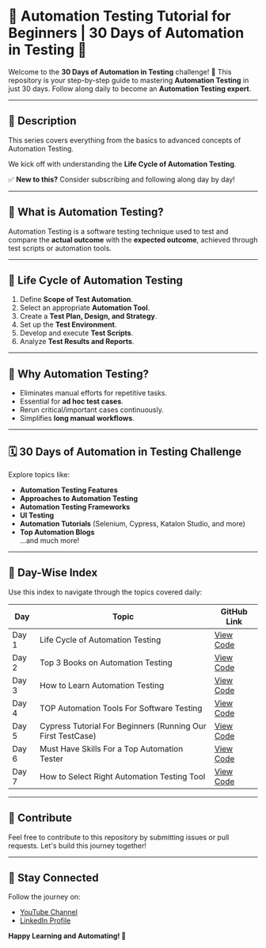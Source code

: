 # 🧪 Automation Testing Tutorial for Beginners | 30 Days of Automation in Testing 🚀

Welcome to the **30 Days of Automation in Testing** challenge! 🎉 This repository is your step-by-step guide to mastering **Automation Testing** in just 30 days. Follow along daily to become an **Automation Testing expert**.  

---

## 📖 **Description**

This series covers everything from the basics to advanced concepts of Automation Testing.  

We kick off with understanding the **Life Cycle of Automation Testing**.  

✅ **New to this?** Consider subscribing and following along day by day!

---

## 🚀 **What is Automation Testing?**

Automation Testing is a software testing technique used to test and compare the **actual outcome** with the **expected outcome**, achieved through test scripts or automation tools.

---

## 🚀 **Life Cycle of Automation Testing**

1. Define **Scope of Test Automation**.
2. Select an appropriate **Automation Tool**.
3. Create a **Test Plan, Design, and Strategy**.
4. Set up the **Test Environment**.
5. Develop and execute **Test Scripts**.
6. Analyze **Test Results and Reports**.

---

## 🚀 **Why Automation Testing?**

- Eliminates manual efforts for repetitive tasks.
- Essential for **ad hoc test cases**.
- Rerun critical/important cases continuously.
- Simplifies **long manual workflows**.

---

## 🗓️ **30 Days of Automation in Testing Challenge**

Explore topics like:
- **Automation Testing Features**
- **Approaches to Automation Testing**
- **Automation Testing Frameworks**
- **UI Testing**
- **Automation Tutorials** (Selenium, Cypress, Katalon Studio, and more)
- **Top Automation Blogs**  
…and much more!  

---

## 📑 **Day-Wise Index**  

Use this index to navigate through the topics covered daily:

| Day  | Topic                                                       | GitHub Link                                                                                                            |
|------|-------------------------------------------------------------|------------------------------------------------------------------------------------------------------------------------|
| Day 1| Life Cycle of Automation Testing                            | [View Code](https://github.com/Rupayan20/Automation-Testing-Tutorial/blob/main/life-cycle-of-automation-testing.txt)   |
| Day 2| Top 3 Books on Automation Testing                           | [View Code](https://github.com/Rupayan20/Automation-Testing-Tutorial/blob/main/top-books-automation-testing.txt)       |
| Day 3| How to Learn Automation Testing                             | [View Code](https://github.com/Rupayan20/Automation-Testing-Tutorial/blob/main/way-to-learn-automation.txt)            |
| Day 4| TOP Automation Tools For Software Testing                   | [View Code](https://github.com/Rupayan20/Automation-Testing-Tutorial/blob/main/automation-tool.txt)                    |
| Day 5| Cypress Tutorial For Beginners (Running Our First TestCase) | [View Code](https://github.com/Rupayan20/Automation-Testing-Tutorial/tree/main/Cypress)                                |
| Day 6| Must Have Skills For a Top Automation Tester                | [View Code](https://github.com/Rupayan20/Automation-Testing-Tutorial/blob/main/skills-for-automation.txt)              |
| Day 7| How to Select Right Automation Testing Tool                 | [View Code](https://github.com/Rupayan20/Automation-Testing-Tutorial/blob/main/select-automation-tool.txt)             |
---



## 🤝 **Contribute**

Feel free to contribute to this repository by submitting issues or pull requests. Let's build this journey together!  

---

## 🌟 **Stay Connected**

Follow the journey on:
- [YouTube Channel](#https://www.youtube.com/@Im_rupuu)
- [LinkedIn Profile](#https://www.linkedin.com/in/rupayan-dutta-064908195/)

**Happy Learning and Automating! 🚀**
